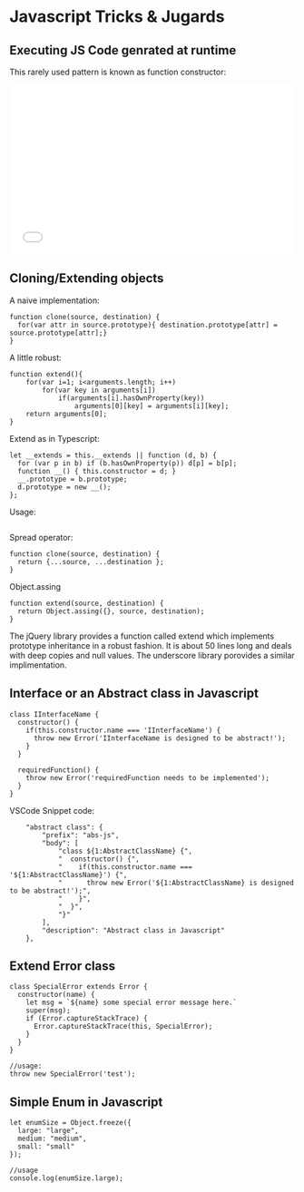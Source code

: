 # Javascript Tricks & Jugards

## Executing JS Code genrated at runtime
This rarely used pattern is known as function constructor:
<div class="demo-container">
  <iframe src="../../vendor/demoit/index.html?state=../../pages/javascript-tricks/function-constructor.json" style="width:100%; height:300px; border:0; border-radius: 4px; overflow:hidden;" sandbox="allow-modals allow-forms allow-popups allow-scripts allow-same-origin"></iframe>
</div>

## Cloning/Extending objects

A naive implementation:

```
function clone(source, destination) {
  for(var attr in source.prototype){ destination.prototype[attr] = source.prototype[attr];}
}
```

A little robust:
```
function extend(){
    for(var i=1; i<arguments.length; i++)
        for(var key in arguments[i])
            if(arguments[i].hasOwnProperty(key))
                arguments[0][key] = arguments[i][key];
    return arguments[0];
}
```

Extend as in Typescript:
```
let __extends = this.__extends || function (d, b) {
  for (var p in b) if (b.hasOwnProperty(p)) d[p] = b[p];
  function __() { this.constructor = d; }
  __.prototype = b.prototype;
  d.prototype = new __();
};
```

Usage:
```

```



Spread operator:

```
function clone(source, destination) {
  return {...source, ...destination };
}
```

Object.assing
```
function extend(source, destination) {
  return Object.assing({}, source, destination);
}
```

The jQuery library provides a function called extend which implements prototype inheritance in a robust fashion. It is about 50 lines long and deals with deep copies and null values. The underscore library porovides a similar implimentation.




## Interface or an Abstract class in Javascript

```
class IInterfaceName {
  constructor() {
    if(this.constructor.name === 'IInterfaceName') {
      throw new Error('IInterfaceName is designed to be abstract!');
    }
  }

  requiredFunction() {
    throw new Error('requiredFunction needs to be implemented');
  }
}
```

VSCode Snippet code:
```
	"abstract class": {
		"prefix": "abs-js",
		"body": [
			"class ${1:AbstractClassName} {",
			"  constructor() {",
			"    if(this.constructor.name === '${1:AbstractClassName}') {",
			"      throw new Error('${1:AbstractClassName} is designed to be abstract!');",
			"    }",
			"  }",
			"}"
		],
		"description": "Abstract class in Javascript"
	},
```

## Extend Error class

```
class SpecialError extends Error {
  constructor(name) {
    let msg = `${name} some special error message here.`
    super(msg);
    if (Error.captureStackTrace) {
      Error.captureStackTrace(this, SpecialError);
    }
  }
}

//usage:
throw new SpecialError('test');
```

## Simple Enum in Javascript
```
let enumSize = Object.freeze({
  large: "large",
  medium: "medium",
  small: "small"
});

//usage
console.log(enumSize.large);
```